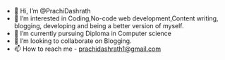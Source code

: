 - 👋 Hi, I’m @PrachiDashrath
- 👀 I’m interested in Coding,No-code web development,Content writing, blogging,
     developing and being a better version of myself. 
- 🌱 I’m currently pursuing Diploma in Computer science
- 💞️ I’m looking to collaborate on Blogging. 
- 📫 How to reach me - prachidashrath1@gmail.com

<!---
PrachiDashrath/PrachiDashrath is a ✨ special ✨ repository because its `README.md` (this file) appears on your GitHub profile.
You can click the Preview link to take a look at your changes.
--->
